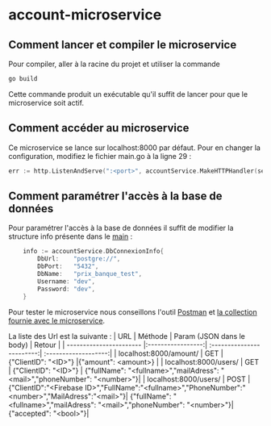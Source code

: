 # account-microservice

## Comment lancer et compiler le microservice

Pour compiler, aller à la racine du projet et utiliser la commande 
```powershell
go build
```
Cette commande produit un exécutable qu'il suffit de lancer pour que le microservice soit actif.

## Comment accéder au microservice

Ce microservice se lance sur localhost:8000 par défaut. Pour en changer la configuration, modifiez le fichier main.go à la ligne 29 :
```go
err := http.ListenAndServe(":<port>", accountService.MakeHTTPHandler(service, logger))
```

## Comment paramétrer l'accès à la base de données

Pour paramétrer l'accès à la base de données il suffit de modifier la structure info présente dans le [main](https://github.com/PP-Groupe-6/account-microservice/blob/master/main.go) :
```go
	info := accountService.DbConnexionInfo{
		DbUrl:    "postgre://",
		DbPort:   "5432",
		DbName:   "prix_banque_test",
		Username: "dev",
		Password: "dev",
	}
```

Pour tester le microservice nous conseillons l'outil [Postman](https://www.postman.com) et [la collection fournie avec le microservice](https://github.com/PP-Groupe-6/account-microservice/blob/master/Account.postman_collection.json).

La liste des Url est la suivante :
| URL                     | Méthode           | Param (JSON dans le body) | Retour               |
| ----------------------- |:-----------------:| :------------------------:| :-------------------:|
| localhost:8000/amount/  | GET               | {"ClientID": "\<ID\>"}      |{"amount": \<amount\>}  |
| localhost:8000/users/   | GET               | {"ClientID": "\<ID\>"}      | {"fullName": "\<fullname\>","mailAdress": "\<mail\>","phoneNumber": "\<number\>"}|
| localhost:8000/users/   | POST              | {"ClientID":"\<Firebase ID\>","FullName":"\<fullname\>","PhoneNumber":"\<number\>","MailAdress":"\<mail\>"}| {"fullName": "\<fullname\>","mailAdress": "\<mail\>","phoneNumber": "\<number\>"}| {"accepted": "\<bool\>"}|
